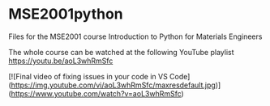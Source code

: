# MSE2001python
Files for the MSE2001 course Introduction to Python for Materials Engineers

The whole course can be watched at the following YouTube playlist 
https://youtu.be/aoL3whRmSfc 

[![Final video of fixing issues in your code in VS Code]
(https://img.youtube.com/vi/aoL3whRmSfc/maxresdefault.jpg)]
(https://www.youtube.com/watch?v=aoL3whRmSfc)
